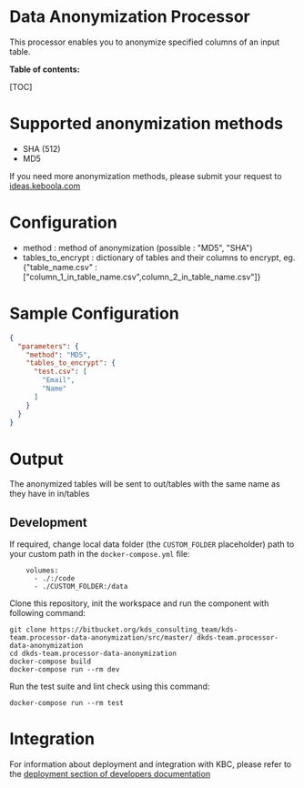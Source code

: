 Data Anonymization Processor
=============

This processor enables you to anonymize specified columns of an input table.

**Table of contents:**

[TOC]

Supported anonymization methods
===================

- SHA (512)
- MD5

If you need more anonymization methods, please submit your request to
[ideas.keboola.com](https://ideas.keboola.com/)

Configuration
=============
- method : method of anonymization (possible : "MD5", "SHA")
- tables_to_encrypt : dictionary of tables and their columns to encrypt, eg. {"table_name.csv" : ["column_1_in_table_name.csv",column_2_in_table_name.csv"]}


Sample Configuration
=============

```json
{
  "parameters": {
    "method": "MD5",
    "tables_to_encrypt": {
      "test.csv": [
        "Email",
        "Name"
      ]
    }
  }
}
```

Output
======

The anonymized tables will be sent to out/tables with the same name as they have in in/tables

Development
-----------

If required, change local data folder (the `CUSTOM_FOLDER` placeholder) path to your custom path in
the `docker-compose.yml` file:

~~~~~~~~~~~~~~~~~~~~~~~~~~~~~~~~~~~~~~~~~~~~~~~~~~~~~~~~~~~~~~~~~~~~~~~~~~~~~~~~
    volumes:
      - ./:/code
      - ./CUSTOM_FOLDER:/data
~~~~~~~~~~~~~~~~~~~~~~~~~~~~~~~~~~~~~~~~~~~~~~~~~~~~~~~~~~~~~~~~~~~~~~~~~~~~~~~~

Clone this repository, init the workspace and run the component with following command:

~~~~~~~~~~~~~~~~~~~~~~~~~~~~~~~~~~~~~~~~~~~~~~~~~~~~~~~~~~~~~~~~~~~~~~~~~~~~~~~~
git clone https://bitbucket.org/kds_consulting_team/kds-team.processor-data-anonymization/src/master/ dkds-team.processor-data-anonymization
cd dkds-team.processor-data-anonymization
docker-compose build
docker-compose run --rm dev
~~~~~~~~~~~~~~~~~~~~~~~~~~~~~~~~~~~~~~~~~~~~~~~~~~~~~~~~~~~~~~~~~~~~~~~~~~~~~~~~

Run the test suite and lint check using this command:

~~~~~~~~~~~~~~~~~~~~~~~~~~~~~~~~~~~~~~~~~~~~~~~~~~~~~~~~~~~~~~~~~~~~~~~~~~~~~~~~
docker-compose run --rm test
~~~~~~~~~~~~~~~~~~~~~~~~~~~~~~~~~~~~~~~~~~~~~~~~~~~~~~~~~~~~~~~~~~~~~~~~~~~~~~~~

Integration
===========

For information about deployment and integration with KBC, please refer to the
[deployment section of developers documentation](https://developers.keboola.com/extend/component/deployment/)
